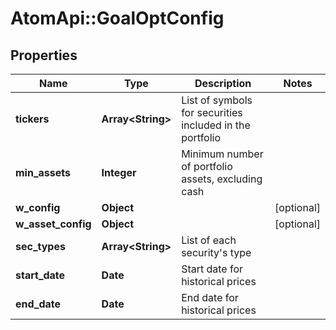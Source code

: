 # AtomApi::GoalOptConfig

## Properties
Name | Type | Description | Notes
------------ | ------------- | ------------- | -------------
**tickers** | **Array&lt;String&gt;** | List of symbols for securities included in the portfolio | 
**min_assets** | **Integer** | Minimum number of portfolio assets, excluding cash | 
**w_config** | **Object** |  | [optional] 
**w_asset_config** | **Object** |  | [optional] 
**sec_types** | **Array&lt;String&gt;** | List of each security&#39;s type | 
**start_date** | **Date** | Start date for historical prices | 
**end_date** | **Date** | End date for historical prices | 


